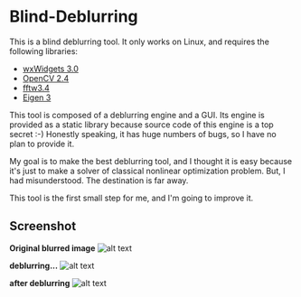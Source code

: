 # Blind-Deblurring

This is a blind deblurring tool. It only works on Linux, and requires the following libraries:

 - [wxWidgets 3.0]
 - [OpenCV 2.4]
 - [fftw3.4]
 - [Eigen 3]

This tool is composed of a deblurring engine and a GUI. Its engine is provided as a static library because source code of this engine is a top secret :-) Honestly speaking, it has huge numbers of bugs, so I have no plan to provide it.

My goal is to make the best deblurring tool, and I thought it is easy  because it's just to make a solver of classical nonlinear optimization problem. But, I had misunderstood. The destination is far away.


This tool is the first small step for me, and I'm going to improve it.


Screenshot
----------
**Original blurred image**
![alt text](http://www.interdb.jp/screenshot01.jpg)


**deblurring...**
![alt text](http://www.interdb.jp/screenshot2.jpg)

**after deblurring**
![alt text](http://www.interdb.jp/screenshot3.jpg)



[wxWidgets 3.0]: https://www.wxwidgets.org/
[OpenCV 2.4]: http://opencv.org/
[fftw3.4]: http://www.fftw.org/
[Eigen 3]: http://eigen.tuxfamily.org/index.php?title=Main_Page


